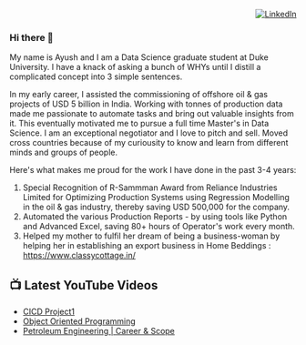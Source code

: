 <div align="right"> 

  [![LinkedIn](https://img.shields.io/badge/linkedin-%230077B5.svg?style=for-the-badge&logo=linkedin&logoColor=white)](https://www.linkedin.com/in/ayush-gupta-6489b434/)

</div>

### Hi there 👋

My name is Ayush and I am a Data Science graduate student at Duke University. I have a knack of asking a bunch of WHYs until I distill a complicated concept into 3 simple sentences. 

In my early career, I assisted the commissioning of offshore oil & gas projects of USD 5 billion in India. Working with tonnes of production data made me passionate to automate tasks and bring out valuable insights from it. This eventually motivated me to pursue a full time Master's in Data Science. I am an exceptional negotiator and I love to pitch and sell. Moved cross countries because of my curiousity to know and learn from different minds and groups of people. 

Here's what makes me proud for the work I have done in the past 3-4 years:
1. Special Recognition of R-Sammman Award from Reliance Industries Limited for Optimizing Production Systems using Regression Modelling in the oil & gas industry, thereby saving USD 500,000 for the company.
2. Automated the various Production Reports - by using tools like Python and Advanced Excel, saving 80+ hours of Operator's work every month. 
3. Helped my mother to fulfil her dream of being a business-woman by helping her in establishing an export business in Home Beddings : https://www.classycottage.in/

## 📺 Latest YouTube Videos 
<!-- YOUTUBE-VIDEOS-LIST:START -->
- [CICD Project1](https://www.youtube.com/watch?v=_thUsMoECbo)
- [Object Oriented Programming](https://www.youtube.com/watch?v=l3lcDaJkgCU&t=5s)
- [Petroleum Engineering | Career & Scope](https://www.youtube.com/watch?v=qA0L_IRIvRg)
<!-- YOUTUBE-VIDEOS-LIST:END -->

<!--
**ayushg245/ayushg245** is a ✨ _special_ ✨ repository because its `README.md` (this file) appears on your GitHub profile.

Here are some ideas to get you started:

- 🔭 I’m currently working on ...
- 🌱 I’m currently learning ...
- 👯 I’m looking to collaborate on ...
- 🤔 I’m looking for help with ...
- 💬 Ask me about ...
- 📫 How to reach me: ...
- 😄 Pronouns: ...
- ⚡ Fun fact: ...
-->
